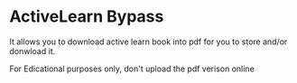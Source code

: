 # ActiveLearn Bypass
It allows you to download active learn book into pdf for you to store and/or donwload it.

For Edicational purposes only, don't upload the pdf verison online
